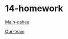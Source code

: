 # 14-homework

[Main-cahee](https://meluotii.github.io/14-homework/main-cahee/index.html)

[Our-team](https://meluotii.github.io/14-homework/our-team/index.html)

